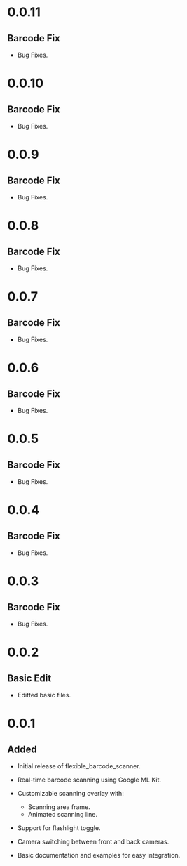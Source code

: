 # 0.0.11

## Barcode Fix
- Bug Fixes.

# 0.0.10

## Barcode Fix
- Bug Fixes.

# 0.0.9

## Barcode Fix
- Bug Fixes.

# 0.0.8

## Barcode Fix
- Bug Fixes.

# 0.0.7

## Barcode Fix
- Bug Fixes.

# 0.0.6

## Barcode Fix
- Bug Fixes.

# 0.0.5

## Barcode Fix
- Bug Fixes.

# 0.0.4

## Barcode Fix
- Bug Fixes.

# 0.0.3

## Barcode Fix
- Bug Fixes.

# 0.0.2

## Basic Edit
- Editted basic files.

# 0.0.1

## Added
- Initial release of flexible_barcode_scanner.

- Real-time barcode scanning using Google ML Kit.

- Customizable scanning overlay with:
    - Scanning area frame.
    - Animated scanning line.

- Support for flashlight toggle.

- Camera switching between front and back cameras.

- Basic documentation and examples for easy integration.

